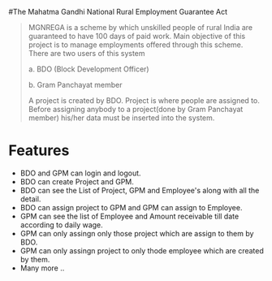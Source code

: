#The Mahatma Gandhi National Rural Employment Guarantee Act
> MGNREGA is a scheme by which unskilled people of rural India are guaranteed to have 100 days of paid work. Main objective of this project is to manage employments offered through this scheme. There are two users of this system 
> 
> a. BDO (Block Development Officer) 
>
> b. Gram Panchayat member
> 
> A project is created by BDO. Project is where people are assigned to. Before assigning anybody to a project(done by Gram Panchayat member) his/her data must be inserted into the system.

# Features 

- BDO and GPM can login and logout. 
- BDO can create Project and GPM.
- BDO can see the List of Project, GPM and Employee's along with all the detail.
- BDO can assign project to GPM and GPM can assign to Employee.
- GPM can see the list of Employee and Amount receivable till date according to daily wage.
- GPM can only assingn only those project which are assign to them by BDO.
- GPM can only assingn project to only thode employee which are created by them.
- Many more .. 


